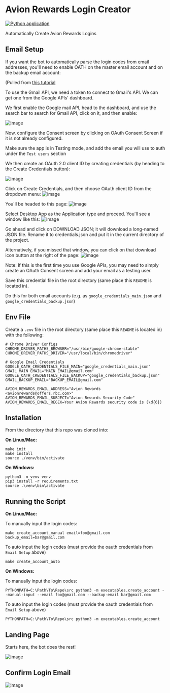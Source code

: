 # Avion Rewards Login Creator

[![Python application](https://github.com/droneshire/avion_rewards_login_creator/actions/workflows/python-app.yml/badge.svg)](https://github.com/droneshire/avion_rewards_login_creator/actions/workflows/python-app.yml)

Automatically Create Avion Rewards Logins

## Email Setup

If you want the bot to automatically parse the login codes from email addresses, you'll need to enable OATH on the master email account and on the backup email account:

(Pulled from [this tutorial](https://www.thepythoncode.com/article/use-gmail-api-in-python#Enabling_Gmail_API)

To use the Gmail API, we need a token to connect to Gmail's API. We can get one from the Google APIs' dashboard.

We first enable the Google mail API, head to the dashboard, and use the search bar to search for Gmail API, click on it, and then enable:

![image](https://github.com/droneshire/avion_rewards_login_creator/assets/2355438/331093bd-db53-4abd-9b33-54f4b31ef2e4)

Now, configure the Consent screen by clicking on OAuth Consent Screen if it is not already configured.

Make sure the app is in Testing mode, and add the email you will use to auth under the `Test users` section

We then create an OAuth 2.0 client ID by creating credentials (by heading to the Create Credentials button):

![image](https://github.com/droneshire/avion_rewards_login_creator/assets/2355438/c616dabe-662a-4259-953e-fc8b3b470433)

Click on Create Credentials, and then choose OAuth client ID from the dropdown menu:
![image](https://github.com/droneshire/avion_rewards_login_creator/assets/2355438/e9b28a32-783e-4a73-ab3e-9d741497deeb)

You'll be headed to this page:
![image](https://github.com/droneshire/avion_rewards_login_creator/assets/2355438/21655e85-bb64-42d7-9a97-008145401d3e)

Select Desktop App as the Application type and proceed. You'll see a window like this:
![image](https://github.com/droneshire/avion_rewards_login_creator/assets/2355438/013cc18e-885a-45f9-8b4b-76dab377d983)

Go ahead and click on DOWNLOAD JSON; it will download a long-named JSON file. Rename it to credentials.json and put it in the current directory of the project.

Alternatively, if you missed that window, you can click on that download icon button at the right of the page:
![image](https://github.com/droneshire/avion_rewards_login_creator/assets/2355438/d5161579-ba1a-475a-9e37-8da2e25db928)

Note: If this is the first time you use Google APIs, you may need to simply create an OAuth Consent screen and add your email as a testing user.

Save this credential file in the root directory (same place this `README` is located in).

Do this for both email accounts (e.g. as `google_credentials_main.json` and `google_credentials_backup.json`)

## Env File

Create a `.env` file in the root directory (same place this `README` is located in) with the following:

```
# Chrome Driver Configs
CHROME_DRIVER_PATHS_BROWSER="/usr/bin/google-chrome-stable"
CHROME_DRIVER_PATHS_DRIVER="/usr/local/bin/chromedriver"

# Google Email Credentials
GOOGLE_OATH_CREDENTIALS_FILE_MAIN="google_credentials_main.json"
GMAIL_MAIN_EMAIL="MAIN_EMAIL@gmail.com"
GOOGLE_OATH_CREDENTIALS_FILE_BACKUP="google_credentials_backup.json"
GMAIL_BACKUP_EMAIL="BACKUP_EMAIL@gmail.com"

AVION_REWARDS_EMAIL_ADDRESS="Avion Rewards <avionrewards@offers.rbc.com>"
AVION_REWARDS_EMAIL_SUBJECT="Avion Rewards Security Code"
AVION_REWARDS_EMAIL_REGEX=Your Avion Rewards security code is (\d{6})
```

## Installation

From the directory that this repo was cloned into:

**On Linux/Mac:**

```
make init
make install
source ./venv/bin/activate
```

**On Windows:**

```
python3 -m venv venv
pip3 install -r requirements.txt
source .\venv\bin\activate
```

## Running the Script

**On Linux/Mac:**

To manually input the login codes:

```
make create_account_manual email=foo@gmail.com backup_email=bar@gmail.com
```

To auto input the login codes (must provide the oauth credentials from `Email Setup` above)

```
make create_account_auto
```

**On Windows:**

To manually input the login codes:

```
PYTHONPATH=C:\Path\To\Repo\src python3 -m executables.create_account --manual-input --email foo@gmail.com --backup-email bar@gmail.com
```

To auto input the login codes (must provide the oauth credentials from `Email Setup` above)

```
PYTHONPATH=C:\Path\To\Repo\src python3 -m executables.create_account
```

## Landing Page

Starts here, the bot does the rest!

![image](https://github.com/droneshire/avion_rewards_login_creator/assets/2355438/2de61549-1836-422d-86fb-7eac7a34e087)

## Confirm Login Email

![image](https://github.com/droneshire/avion_rewards_login_creator/assets/2355438/7046abfb-8598-43dc-9c6a-fed07fa54782)
